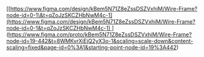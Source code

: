 [[[https://www.figma.com/design/kBem5N71Z8eZssDSZVxhiM/Wire-Frame?node-id=0-1\&t=qZoJzSKCZHbNwM4c-1](https://www.figma.com/design/kBem5N71Z8eZssDSZVxhiM/Wire-Frame?node-id=0-1&t=qZoJzSKCZHbNwM4c-1) ](https://www.figma.com/proto/kBem5N71Z8eZssDSZVxhiM/Wire-Frame?node-id=19-442&t=IDFDJZ5385zlKh6i-1&scaling=scale-down&content-scaling=fixed&page-id=0%3A1&starting-point-node-id=19%3A442)](https://www.figma.com/proto/kBem5N71Z8eZssDSZVxhiM/Wire-Frame?node-id=19-442&t=8WMKvrXiEjQ2yX3o-1&scaling=scale-down&content-scaling=fixed&page-id=0%3A1&starting-point-node-id=19%3A442)
